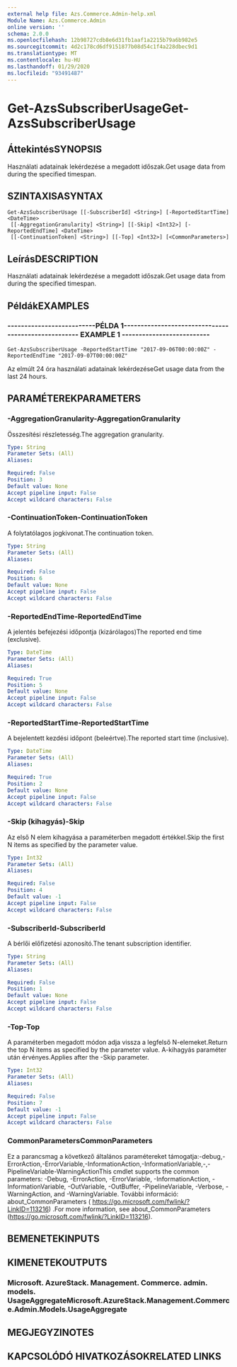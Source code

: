 ```yaml
---
external help file: Azs.Commerce.Admin-help.xml
Module Name: Azs.Commerce.Admin
online version: ''
schema: 2.0.0
ms.openlocfilehash: 12b98727cdb8e6d31fb1aaf1a2215b79a6b982e5
ms.sourcegitcommit: 4d2c178cd6df9151877b08d54c1f4a228dbec9d1
ms.translationtype: MT
ms.contentlocale: hu-HU
ms.lasthandoff: 01/29/2020
ms.locfileid: "93491487"
---
```

# <span data-ttu-id="5b263-101">Get-AzsSubscriberUsage</span><span class="sxs-lookup"><span data-stu-id="5b263-101">Get-AzsSubscriberUsage</span></span>

## <span data-ttu-id="5b263-102">Áttekintés</span><span class="sxs-lookup"><span data-stu-id="5b263-102">SYNOPSIS</span></span>
<span data-ttu-id="5b263-103">Használati adatainak lekérdezése a megadott időszak.</span><span class="sxs-lookup"><span data-stu-id="5b263-103">Get usage data from during the specified timespan.</span></span>

## <span data-ttu-id="5b263-104">SZINTAXISA</span><span class="sxs-lookup"><span data-stu-id="5b263-104">SYNTAX</span></span>

```
Get-AzsSubscriberUsage [[-SubscriberId] <String>] [-ReportedStartTime] <DateTime>
 [[-AggregationGranularity] <String>] [[-Skip] <Int32>] [-ReportedEndTime] <DateTime>
 [[-ContinuationToken] <String>] [[-Top] <Int32>] [<CommonParameters>]
```

## <span data-ttu-id="5b263-105">Leírás</span><span class="sxs-lookup"><span data-stu-id="5b263-105">DESCRIPTION</span></span>
<span data-ttu-id="5b263-106">Használati adatainak lekérdezése a megadott időszak.</span><span class="sxs-lookup"><span data-stu-id="5b263-106">Get usage data from during the specified timespan.</span></span>

## <span data-ttu-id="5b263-107">Példák</span><span class="sxs-lookup"><span data-stu-id="5b263-107">EXAMPLES</span></span>

### <span data-ttu-id="5b263-108">--------------------------PÉLDA 1--------------------------</span><span class="sxs-lookup"><span data-stu-id="5b263-108">-------------------------- EXAMPLE 1 --------------------------</span></span>
```
Get-AzsSubscriberUsage -ReportedStartTime "2017-09-06T00:00:00Z" -ReportedEndTime "2017-09-07T00:00:00Z"
```

<span data-ttu-id="5b263-109">Az elmúlt 24 óra használati adatainak lekérdezése</span><span class="sxs-lookup"><span data-stu-id="5b263-109">Get usage data from the last 24 hours.</span></span>

## <span data-ttu-id="5b263-110">PARAMÉTEREK</span><span class="sxs-lookup"><span data-stu-id="5b263-110">PARAMETERS</span></span>

### <span data-ttu-id="5b263-111">-AggregationGranularity</span><span class="sxs-lookup"><span data-stu-id="5b263-111">-AggregationGranularity</span></span>
<span data-ttu-id="5b263-112">Összesítési részletesség.</span><span class="sxs-lookup"><span data-stu-id="5b263-112">The aggregation granularity.</span></span>

```yaml
Type: String
Parameter Sets: (All)
Aliases: 

Required: False
Position: 3
Default value: None
Accept pipeline input: False
Accept wildcard characters: False
```

### <span data-ttu-id="5b263-113">-ContinuationToken</span><span class="sxs-lookup"><span data-stu-id="5b263-113">-ContinuationToken</span></span>
<span data-ttu-id="5b263-114">A folytatólagos jogkivonat.</span><span class="sxs-lookup"><span data-stu-id="5b263-114">The continuation token.</span></span>

```yaml
Type: String
Parameter Sets: (All)
Aliases: 

Required: False
Position: 6
Default value: None
Accept pipeline input: False
Accept wildcard characters: False
```

### <span data-ttu-id="5b263-115">-ReportedEndTime</span><span class="sxs-lookup"><span data-stu-id="5b263-115">-ReportedEndTime</span></span>
<span data-ttu-id="5b263-116">A jelentés befejezési időpontja (kizárólagos)</span><span class="sxs-lookup"><span data-stu-id="5b263-116">The reported end time (exclusive).</span></span>

```yaml
Type: DateTime
Parameter Sets: (All)
Aliases: 

Required: True
Position: 5
Default value: None
Accept pipeline input: False
Accept wildcard characters: False
```

### <span data-ttu-id="5b263-117">-ReportedStartTime</span><span class="sxs-lookup"><span data-stu-id="5b263-117">-ReportedStartTime</span></span>
<span data-ttu-id="5b263-118">A bejelentett kezdési időpont (beleértve).</span><span class="sxs-lookup"><span data-stu-id="5b263-118">The reported start time (inclusive).</span></span>

```yaml
Type: DateTime
Parameter Sets: (All)
Aliases: 

Required: True
Position: 2
Default value: None
Accept pipeline input: False
Accept wildcard characters: False
```

### <span data-ttu-id="5b263-119">-Skip (kihagyás)</span><span class="sxs-lookup"><span data-stu-id="5b263-119">-Skip</span></span>
<span data-ttu-id="5b263-120">Az első N elem kihagyása a paraméterben megadott értékkel.</span><span class="sxs-lookup"><span data-stu-id="5b263-120">Skip the first N items as specified by the parameter value.</span></span>

```yaml
Type: Int32
Parameter Sets: (All)
Aliases: 

Required: False
Position: 4
Default value: -1
Accept pipeline input: False
Accept wildcard characters: False
```

### <span data-ttu-id="5b263-121">-SubscriberId</span><span class="sxs-lookup"><span data-stu-id="5b263-121">-SubscriberId</span></span>
<span data-ttu-id="5b263-122">A bérlői előfizetési azonosító.</span><span class="sxs-lookup"><span data-stu-id="5b263-122">The tenant subscription identifier.</span></span>

```yaml
Type: String
Parameter Sets: (All)
Aliases: 

Required: False
Position: 1
Default value: None
Accept pipeline input: False
Accept wildcard characters: False
```

### <span data-ttu-id="5b263-123">-Top</span><span class="sxs-lookup"><span data-stu-id="5b263-123">-Top</span></span>
<span data-ttu-id="5b263-124">A paraméterben megadott módon adja vissza a legfelső N-elemeket.</span><span class="sxs-lookup"><span data-stu-id="5b263-124">Return the top N items as specified by the parameter value.</span></span>
<span data-ttu-id="5b263-125">A-kihagyás paraméter után érvényes.</span><span class="sxs-lookup"><span data-stu-id="5b263-125">Applies after the -Skip parameter.</span></span>

```yaml
Type: Int32
Parameter Sets: (All)
Aliases: 

Required: False
Position: 7
Default value: -1
Accept pipeline input: False
Accept wildcard characters: False
```

### <span data-ttu-id="5b263-126">CommonParameters</span><span class="sxs-lookup"><span data-stu-id="5b263-126">CommonParameters</span></span>
<span data-ttu-id="5b263-127">Ez a parancsmag a következő általános paramétereket támogatja:-debug,-ErrorAction,-ErrorVariable,-InformationAction,-InformationVariable,-,-PipelineVariable-WarningAction</span><span class="sxs-lookup"><span data-stu-id="5b263-127">This cmdlet supports the common parameters: -Debug, -ErrorAction, -ErrorVariable, -InformationAction, -InformationVariable, -OutVariable, -OutBuffer, -PipelineVariable, -Verbose, -WarningAction, and -WarningVariable.</span></span> <span data-ttu-id="5b263-128">További információ: about_CommonParameters ( https://go.microsoft.com/fwlink/?LinkID=113216) .</span><span class="sxs-lookup"><span data-stu-id="5b263-128">For more information, see about_CommonParameters (https://go.microsoft.com/fwlink/?LinkID=113216).</span></span>

## <span data-ttu-id="5b263-129">BEMENETEK</span><span class="sxs-lookup"><span data-stu-id="5b263-129">INPUTS</span></span>

## <span data-ttu-id="5b263-130">KIMENETEK</span><span class="sxs-lookup"><span data-stu-id="5b263-130">OUTPUTS</span></span>

### <span data-ttu-id="5b263-131">Microsoft. AzureStack. Management. Commerce. admin. models. UsageAggregate</span><span class="sxs-lookup"><span data-stu-id="5b263-131">Microsoft.AzureStack.Management.Commerce.Admin.Models.UsageAggregate</span></span>

## <span data-ttu-id="5b263-132">MEGJEGYZI</span><span class="sxs-lookup"><span data-stu-id="5b263-132">NOTES</span></span>

## <span data-ttu-id="5b263-133">KAPCSOLÓDÓ HIVATKOZÁSOK</span><span class="sxs-lookup"><span data-stu-id="5b263-133">RELATED LINKS</span></span>

